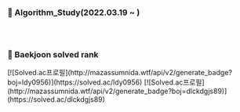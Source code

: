 <h3>👋 Algorithm_Study(2022.03.19 ~ )<h3>
<br>

<h3>🏅 Baekjoon solved rank</h3>
[![Solved.ac프로필](http://mazassumnida.wtf/api/v2/generate_badge?boj=ldy0956)](https://solved.ac/ldy0956)
[![Solved.ac프로필](http://mazassumnida.wtf/api/v2/generate_badge?boj=dlckdgjs89)](https://solved.ac/dlckdgjs89)
  

